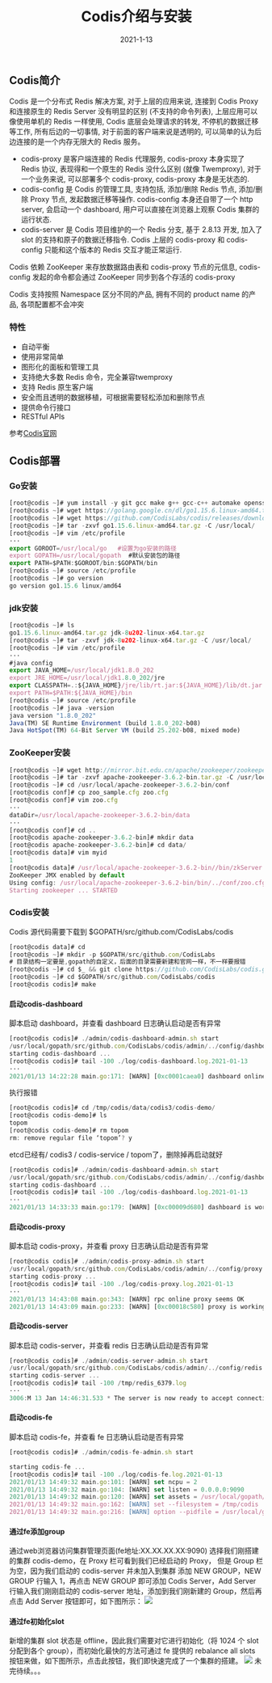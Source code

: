 ﻿---
title: Codis介绍与安装
date: 2021-1-13
updated:
description:
cover: https://pic.imgdb.cn/item/6384a28216f2c2beb1d15647.jpg
tag:
  - Codis
categories:
  - 数据库
---
##  Codis简介
Codis 是一个分布式 Redis 解决方案, 对于上层的应用来说, 连接到 Codis Proxy 和连接原生的 Redis Server 没有明显的区别 (不支持的命令列表), 上层应用可以像使用单机的 Redis 一样使用, Codis 底层会处理请求的转发, 不停机的数据迁移等工作, 所有后边的一切事情, 对于前面的客户端来说是透明的, 可以简单的认为后边连接的是一个内存无限大的 Redis 服务。
* codis-proxy 是客户端连接的 Redis 代理服务, codis-proxy 本身实现了 Redis 协议, 表现得和一个原生的 Redis 没什么区别 (就像 Twemproxy), 对于一个业务来说, 可以部署多个 codis-proxy, codis-proxy 本身是无状态的.
* codis-config 是 Codis 的管理工具, 支持包括, 添加/删除 Redis 节点, 添加/删除 Proxy 节点, 发起数据迁移等操作. codis-config 本身还自带了一个 http server, 会启动一个 dashboard, 用户可以直接在浏览器上观察 Codis 集群的运行状态.
* codis-server 是 Codis 项目维护的一个 Redis 分支, 基于 2.8.13 开发, 加入了 slot 的支持和原子的数据迁移指令. Codis 上层的 codis-proxy 和 codis-config 只能和这个版本的 Redis 交互才能正常运行.

Codis 依赖 ZooKeeper 来存放数据路由表和 codis-proxy 节点的元信息, codis-config 发起的命令都会通过 ZooKeeper 同步到各个存活的 codis-proxy

Codis 支持按照 Namespace 区分不同的产品, 拥有不同的 product name 的产品, 各项配置都不会冲突
###  特性
* 自动平衡
* 使用非常简单
* 图形化的面板和管理工具
* 支持绝大多数 Redis 命令，完全兼容twemproxy
* 支持 Redis 原生客户端
* 安全而且透明的数据移植，可根据需要轻松添加和删除节点
* 提供命令行接口
* RESTful APIs

参考[Codis官网](https://github.com/CodisLabs/codis)
##  Codis部署
### Go安装
```javascript
[root@codis ~]# yum install -y git gcc make g++ gcc-c++ automake openssl-devel zlib-*
[root@codis ~]# wget https://golang.google.cn/dl/go1.15.6.linux-amd64.tar.gz
[root@codis ~]# wget https://github.com/CodisLabs/codis/releases/download/3.2.2/codis3.2.2-go1.8.5-linux.tar.gz
[root@codis ~]# tar -zxvf go1.15.6.linux-amd64.tar.gz -C /usr/local/
[root@codis ~]# vim /etc/profile
···
export GOROOT=/usr/local/go   #设置为go安装的路径
export GOPATH=/usr/local/gopath  #默认安装包的路径
export PATH=$PATH:$GOROOT/bin:$GOPATH/bin
[root@codis ~]# source /etc/profile
[root@codis ~]# go version
go version go1.15.6 linux/amd64
```
### jdk安装
```javascript
[root@codis ~]# ls
go1.15.6.linux-amd64.tar.gz jdk-8u202-linux-x64.tar.gz
[root@codis ~]# tar -zxvf jdk-8u202-linux-x64.tar.gz -C /usr/local/
[root@codis ~]# vim /etc/profile
···
#java config
export JAVA_HOME=/usr/local/jdk1.8.0_202
export JRE_HOME=/usr/local/jdk1.8.0_202/jre
export CLASSPATH=.:${JAVA_HOME}/jre/lib/rt.jar:${JAVA_HOME}/lib/dt.jar:${JAVA_HOME}/lib/tools.jar
export PATH=$PATH:${JAVA_HOME}/bin
[root@codis ~]# source /etc/profile
[root@codis ~]# java -version
java version "1.8.0_202"
Java(TM) SE Runtime Environment (build 1.8.0_202-b08)
Java HotSpot(TM) 64-Bit Server VM (build 25.202-b08, mixed mode)
```
### ZooKeeper安装
```javascript
[root@codis ~]# wget http://mirror.bit.edu.cn/apache/zookeeper/zookeeper-3.6.2/apache-zookeeper-3.6.2-bin.tar.gz
[root@codis ~]# tar -zxvf apache-zookeeper-3.6.2-bin.tar.gz -C /usr/local/
[root@codis ~]# cd /usr/local/apache-zookeeper-3.6.2-bin/conf
[root@codis conf]# cp zoo_sample.cfg zoo.cfg
[root@codis conf]# vim zoo.cfg
···
dataDir=/usr/local/apache-zookeeper-3.6.2-bin/data
···
[root@codis conf]# cd ..
[root@codis apache-zookeeper-3.6.2-bin]# mkdir data
[root@codis apache-zookeeper-3.6.2-bin]# cd data/
[root@codis data]# vim myid
1
[root@codis data]# /usr/local/apache-zookeeper-3.6.2-bin//bin/zkServer.sh start
ZooKeeper JMX enabled by default
Using config: /usr/local/apache-zookeeper-3.6.2-bin/bin/../conf/zoo.cfg
Starting zookeeper ... STARTED
```
###  Codis安装
Codis 源代码需要下载到 $GOPATH/src/github.com/CodisLabs/codis
```javascript
[root@codis data]# cd
[root@codis ~]# mkdir -p $GOPATH/src/github.com/CodisLabs
# 目录结构一定要是,gopath的自定义，后面的目录需要新建和官网一样，不一样要报错
[root@codis ~]# cd $_ && git clone https://github.com/CodisLabs/codis.git -b release3.2
[root@codis ~]# cd $GOPATH/src/github.com/CodisLabs/codis
[root@codis codis]# make
```
#### 启动codis-dashboard
脚本启动 dashboard，并查看 dashboard 日志确认启动是否有异常
```javascript
[root@codis codis]# ./admin/codis-dashboard-admin.sh start
/usr/local/gopath/src/github.com/CodisLabs/codis/admin/../config/dashboard.toml
starting codis-dashboard ... 
[root@codis codis]# tail -100 ./log/codis-dashboard.log.2021-01-13
···
2021/01/13 14:22:28 main.go:171: [WARN] [0xc0001caea0] dashboard online failed [10]
```
执行报错
```javascript
[root@codis codis]# cd /tmp/codis/data/codis3/codis-demo/
[root@codis codis-demo]# ls
topom
[root@codis codis-demo]# rm topom 
rm: remove regular file ‘topom’? y
```
etcd已经有/ codis3 / codis-service / topom了，删除掉再启动就好
```javascript
[root@codis codis]# ./admin/codis-dashboard-admin.sh start
/usr/local/gopath/src/github.com/CodisLabs/codis/admin/../config/dashboard.toml
starting codis-dashboard ... 
[root@codis codis]# tail -100 ./log/codis-dashboard.log.2021-01-13
···
2021/01/13 14:33:33 main.go:179: [WARN] [0xc00009d680] dashboard is working ...
```
####  启动codis-proxy
脚本启动 codis-proxy，并查看 proxy 日志确认启动是否有异常
```javascript
[root@codis codis]# ./admin/codis-proxy-admin.sh start
/usr/local/gopath/src/github.com/CodisLabs/codis/admin/../config/proxy.toml
starting codis-proxy ... 
[root@codis codis]# tail -100 ./log/codis-proxy.log.2021-01-13
···
2021/01/13 14:43:08 main.go:343: [WARN] rpc online proxy seems OK
2021/01/13 14:43:09 main.go:233: [WARN] [0xc00018c580] proxy is working ...
```
####  启动codis-server
脚本启动 codis-server，并查看 redis 日志确认启动是否有异常
```javascript
[root@codis codis]# ./admin/codis-server-admin.sh start
/usr/local/gopath/src/github.com/CodisLabs/codis/admin/../config/redis.conf
starting codis-server ... 
[root@codis codis]# tail -100 /tmp/redis_6379.log
···
3006:M 13 Jan 14:46:31.533 * The server is now ready to accept connections on port 6379
```
####  启动codis-fe
脚本启动 codis-fe，并查看 fe 日志确认启动是否有异常
```javascript
[root@codis codis]# ./admin/codis-fe-admin.sh start

starting codis-fe ... 
[root@codis codis]# tail -100 ./log/codis-fe.log.2021-01-13
2021/01/13 14:49:32 main.go:101: [WARN] set ncpu = 2
2021/01/13 14:49:32 main.go:104: [WARN] set listen = 0.0.0.0:9090
2021/01/13 14:49:32 main.go:120: [WARN] set assets = /usr/local/gopath/src/github.com/CodisLabs/codis/bin/assets
2021/01/13 14:49:32 main.go:162: [WARN] set --filesystem = /tmp/codis
2021/01/13 14:49:32 main.go:216: [WARN] option --pidfile = /usr/local/gopath/src/github.com/CodisLabs/codis/bin/codis-fe.pid
```
####  通过fe添加group
通过web浏览器访问集群管理页面(fe地址:XX.XX.XX.XX:9090) 选择我们刚搭建的集群 codis-demo，在 Proxy 栏可看到我们已经启动的 Proxy， 但是 Group 栏为空，因为我们启动的 codis-server 并未加入到集群 添加 NEW GROUP，NEW GROUP 行输入 1，再点击 NEW GROUP 即可添加 Codis Server，Add Server 行输入我们刚刚启动的 codis-server 地址，添加到我们刚新建的 Group，然后再点击 Add Server 按钮即可，如下图所示：
![](https://img.imgdb.cn/item/5ffe9e333ffa7d37b3c44d22.png)
####  通过fe初始化slot
新增的集群 slot 状态是 offline，因此我们需要对它进行初始化（将 1024 个 slot 分配到各个 group），而初始化最快的方法可通过 fe 提供的 rebalance all slots 按钮来做，如下图所示，点击此按钮，我们即快速完成了一个集群的搭建。
![](https://img.imgdb.cn/item/5ffe9e393ffa7d37b3c4526c.png)
未完待续。。。
